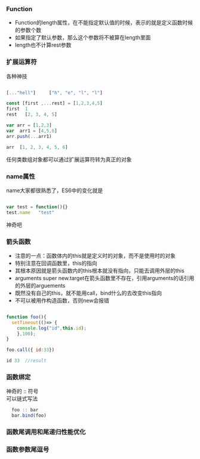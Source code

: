 ### Function

- Function的length属性，在不能指定默认值的时候，表示的就是定义函数时候的参数个数
- 如果指定了默认参数，那么这个参数将不被算在length里面
- length也不计算rest参数


### 扩展运算符

各种神技

```javascript

[..."hell"]     ["h", "e", "l", "l"]

const [first ,...rest] = [1,2,3,4,5]
first  1
rest   [2, 3, 4, 5]

var arr = [1,2,3]
var  arr1 = [4,5,6]
arr.push(...arr1)

arr  [1, 2, 3, 4, 5, 6]

```
任何类数组对象都可以通过扩展运算符转为真正的对象  

### name属性
name大家都很熟悉了，ES6中的变化就是

```javascript

var test = function(){}
test.name   "test"

```
神奇吧

### 箭头函数
- 注意的一点：函数体内的this就是定义时的对象，而不是使用时的对象
- 特别注意在回调函数里，this的指向
- 其根本原因就是箭头函数内的this根本就没有指向，只能去调用外层的this
- arguments super new.target在箭头函数里不存在，引用arguments的话引用的外层的arguements
- 既然没有自己的this，就不能用call，bind什么的去改变this指向
- 不可以被用作构造函数，否则new会报错

```javascript

function foo(){
  setTimeout(()=> {
    console.log("id",this.id);
    },100);
}

foo.call({ id:33})

id 33  //result

```
### 函数绑定
神奇的 :: 符号    
可以链式写法    
```javascript
  foo :: bar
  bar.bind(foo)
```

### 函数尾调用和尾递归性能优化
### 函数参数尾逗号
